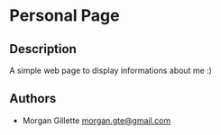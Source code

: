 # Personal Page

## Description

A simple web page to display informations about me :)

## Authors

- Morgan Gillette <morgan.gte@gmail.com>
